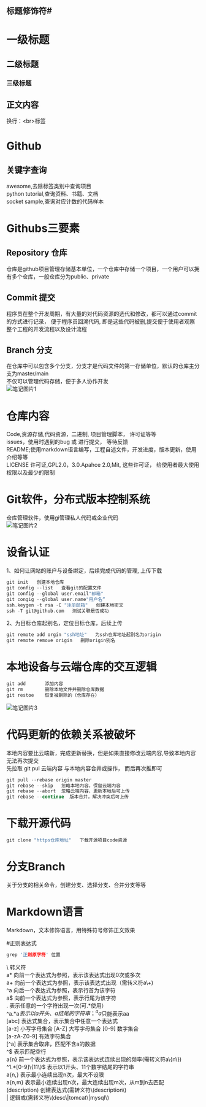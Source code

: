 ## 标题修饰符\#

# 一级标题
## 二级标题
### 三级标题

## 正文内容
   换行：\<br\>标签

# Github 
## 关键字查询
awesome,去除标签类别中查询项目<br>
python tutorial,查询资料、书籍、文档<br>
socket sample,查询对应计数的代码样本<br>
# Githubs三要素
## Repository 仓库
仓库是github项目管理存储基本单位，一个仓库中存储一个项目，一个用户可以拥有多个仓库，一般仓库分为public、private
## Commit 提交
程序员在整个开发周期，有大量的对代码资源的选代和修改，都可以通过commit的方式进行记录， 便于程序员回溯代码, 即是这些代码被删,提交便于使用者观察整个工程的开发流程以及设计流程
## Branch 分支
在仓库中可以包含多个分支，分支才是代码文件的第一存储单位，默认的仓库主分支为master/main<br>
不仅可以管理代码存储，便于多人协作开发<br>
![笔记图片1](https://i.postimg.cc/m2zxtCGp/1.png)

# 仓库内容
Code,资源存储,代码资源，二进制, 项目管理脚本， 许可证等等<br>
issues，使用时遇到的bug 或 进行提交， 等待反馈<br>
README;使用markdown语言编写，工程自述文件，开发进度，版本更新，使用介绍等等<br>
LICENSE 许可证,GPL2.0，3.0.Apahce 2.0,Mit, 这些许可证， 给使用者最大使用权限以及最少的限制<br>
# Git软件，分布式版本控制系统
仓库管理软件，使用gi管理私人代码或企业代码<br>
![笔记图片2](https://i.postimg.cc/65DkRqWW/2.png)
# 设备认证
1、如何让网站的账户与设备绑定，后续完成代码的管理, 上传下载<br>
```c
git init   创建本地仓库
git config --list   查看git的配置文件
git config --global user.email"邮箱"
git congig --global user.name"用户名“
ssh.keygen -t rsa -C "注册邮箱"   创建本地密文
ssh -T git@github.com   测试关联是否成功
```
2、为目标仓库起别名，定位目标仓库，后续上传<br>
```c
git remote add orgin "ssh地址"   为ssh仓库地址起别名为origin
git remote remove origin   删除origin别名
```
# 本地设备与云端仓库的交互逻辑
```c
git add       添加内容
git rm        删除本地文件并删除仓库数据
git restoe    恢复被删除的（仓库存在）
```
![笔记图片3](https://i.postimg.cc/0yDLCvjp/3.png)
# 代码更新的依赖关系被破坏
本地内容要比云端新，完成更新替换，但是如果直接修改云端内容,导致本地内容无法再次提交<br>
先拉取 git pul 云端内容 与本地内容合井或操作， 而后再次推即可<br>
```c
git pull --rebase origin master
git rebase --skip   忽略本地内容，保留云端内容
git rebase --abort  忽略云端内容，更新本地后可上传
git rebase --continue  版本合并，解决冲突后可上传
```
# 下载开源代码
```c
git clone "https仓库地址"   下载开源项目code资源
```
# 分支Branch
关于分支的相关命令，创建分支、选择分支、合并分支等等<br>
# Markdown语言
Markdown，文本修饰语言，用特殊符号修饰正文效果<br>

#正则表达式
```c
grep '正则原字符' 位置
```
\ 转义符<br>
a\* 向前一个表达式为参照，表示该表达式出现0次或多次<br>
a+ 向前一个表达式为参照，表示该表达式出现（需转义符a\\+)<br>
^a 向后一个表达式为参照，表示行首为该字符<br>
a$ 向前一个表达式为参照，表示行尾为该字符<br>
.  表示任意的一个字符出现一次(可.\*使用）<br>
   ^a.\*a$表示以a开头、a结尾的字符串；^aa$只能表示aa<br>
[abc] 表达式集合，表示集合中任意一个表达式<br>
[a-z] 小写字母集合  [A-Z] 大写字母集合  [0-9] 数字集合<br>
[a-zA-Z0-9] 有效字符集合<br>
[^a] 表示集合取非，匹配不含a的数据<br>
 ^$  表示匹配空行<br>
a{n} 前一个表达式为参照，表示该表达式连续出现的频率(需转义符a\\{n\\})<br>
   ^1.\*[0-9]\\{11\\}$ 表示以1开头、11个数字结尾的字符串<br>
a{n,} 表示最小连续出现n次，最大不设限<br>
a{n,m} 表示最小连续出现n次，最大连续出现m次，从m到n去匹配<br>
(description) 创建表达式(需转义符\\(description\\)<br>
| 逻辑或(需转义符\\(desc\\|tomcat\\|mysql\\)<br>




